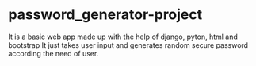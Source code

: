 # password_generator-project
It is a basic web app made up with the help of django, pyton, html and bootstrap
It just takes user input and generates random secure password according the need of user.
